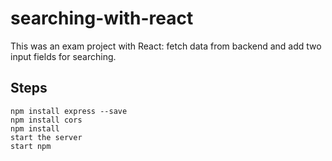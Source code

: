 # searching-with-react

This was an exam project with React: fetch data from backend and add two input fields for searching.

## Steps

```
npm install express --save
npm install cors
npm install
start the server
start npm
```
